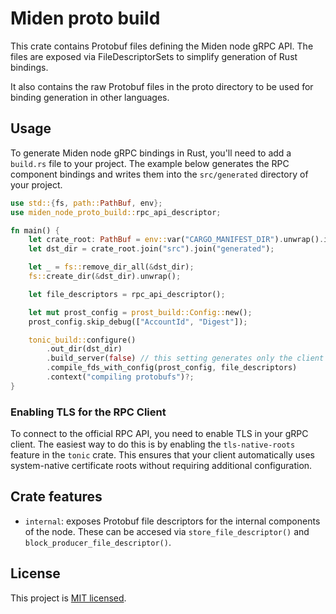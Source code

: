 # Miden proto build

This crate contains Protobuf files defining the Miden node gRPC API. The files are exposed via FileDescriptorSets to simplify generation of Rust bindings.

It also contains the raw Protobuf files in the proto directory to be used for binding generation in other languages.

## Usage
To generate Miden node gRPC bindings in Rust, you'll need to add a `build.rs` file to your project. The example below generates the RPC component bindings and writes them into the `src/generated` directory of your project.

```rust
use std::{fs, path::PathBuf, env};
use miden_node_proto_build::rpc_api_descriptor;

fn main() {
    let crate_root: PathBuf = env::var("CARGO_MANIFEST_DIR").unwrap().into();
    let dst_dir = crate_root.join("src").join("generated");

    let _ = fs::remove_dir_all(&dst_dir);
    fs::create_dir(&dst_dir).unwrap();

    let file_descriptors = rpc_api_descriptor();

    let mut prost_config = prost_build::Config::new();
    prost_config.skip_debug(["AccountId", "Digest"]);

    tonic_build::configure()
        .out_dir(dst_dir)
        .build_server(false) // this setting generates only the client side of the rpc api
        .compile_fds_with_config(prost_config, file_descriptors)
        .context("compiling protobufs")?;
}
```

### Enabling TLS for the RPC Client
To connect to the official RPC API, you need to enable TLS in your gRPC client. The easiest way to do this is by enabling the `tls-native-roots` feature in the `tonic` crate. This ensures that your client automatically uses system-native certificate roots without requiring additional configuration.

## Crate features

- `internal`: exposes Protobuf file descriptors for the internal components of the node. These can be accesed via `store_file_descriptor()` and `block_producer_file_descriptor()`.

## License
This project is [MIT licensed](../../LICENSE).
